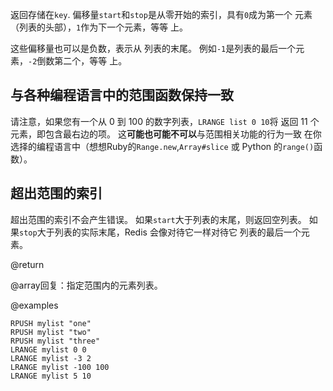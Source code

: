 返回存储在`key`.
偏移量`start`和`stop`是从零开始的索引，具有`0`成为第一个
元素（列表的头部），`1`作为下一个元素，等等
上。

这些偏移量也可以是负数，表示从
列表的末尾。
例如`-1`是列表的最后一个元素，`-2`倒数第二个，等等
上。

## 与各种编程语言中的范围函数保持一致

请注意，如果您有一个从 0 到 100 的数字列表，`LRANGE list 0 10`将
返回 11 个元素，即包含最右边的项。
这**可能也可能不可以**与范围相关功能的行为一致
在你选择的编程语言中（想想Ruby的`Range.new`,`Array#slice`
或 Python 的`range()`函数）。

## 超出范围的索引

超出范围的索引不会产生错误。
如果`start`大于列表的末尾，则返回空列表。
如果`stop`大于列表的实际末尾，Redis 会像对待它一样对待它
列表的最后一个元素。

@return

@array回复：指定范围内的元素列表。

@examples

```cli
RPUSH mylist "one"
RPUSH mylist "two"
RPUSH mylist "three"
LRANGE mylist 0 0
LRANGE mylist -3 2
LRANGE mylist -100 100
LRANGE mylist 5 10
```
